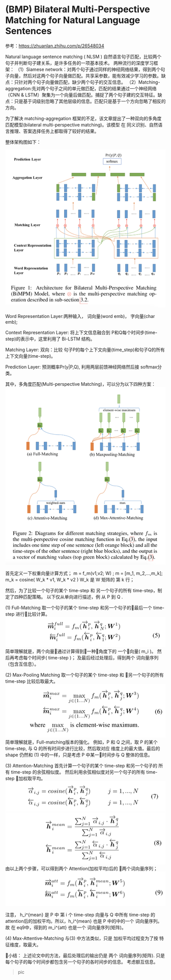#  (BMP)  Bilateral Multi-Perspective Matching for Natural Language Sentences

参考：https://zhuanlan.zhihu.com/p/26548034

Natural language sentence matching ( NLSM ) 自然语言句子匹配，比较两个句子并判断句子建关系，是许多任务的一项基本技术。
两种流行的深度学习框架：
（1）Siamese network：对两个句子通过同样的神经网络结果，得到两个句子向量，然后对这两个句子向量做匹配。共享采参数，能有效减少学习的参数。缺点：只针对两个句子向量做匹配，缺少两个句子的交互信息。
（2）Matching-aggregation:先对两个句子之间的单元做匹配，匹配的结果通过一个神经网络（CNN & LSTM）聚集为一个向量后做匹配。捕捉了两个句子建的交互特征。缺点：只是基于词级别忽略了其他层级的信息。匹配只是基于一个方向忽略了相反的方向。

为了解决 matching-aggregation 框架的不足，该文章提出了一种双向的多角度匹配模型(bilateral multi-perspective matching)。该模型 在 同义识别、自然语言推理、答案选择任务上都取得了较好的结果。

整体架构图如下：

![model structure][nlsm-structure]

Word Representation Layer:两种输入， 词向量(word emb)， 字向量(char emb);

Context Representation Layer: 将上下文信息融合到 P和Q每个时间步(time-step)的表示中，这里利用了 Bi-LSTM 结构。

Matching Layer:
双向：比较 句子P的每个上下文向量(time_step)和句子Q的所有上下文向量(time-step)。

Prediction Layer: 预测概率Pr(y|P,Q), 利用两层前馈神经网络然后接 softmax分类。

其中，多角度匹配(Multi-perspective Matching)，可以分为以下四种方案：
![Multi Perspective Matching][multi-perspective-matching]

首先定义一下权重向量计算方式；
m = f_m(v1,v2; W) ;  m = [m_1, m_2,...,m_k]; 
m_k = cosine( W_k * v1, W_k * v2 )    W_k 是 W 矩阵的 第 k 行；

然后，为了比较一个句子的某个 time-step 和 另一个句子的所有 time-step，制定了四种匹配策略。 以下仅从单向进行描述，例 从 P 到 Q .

(1) Full-Matching
取一个句子的某个 time-step 和另一个句子的最后一个 time-step 进行比较计算。
![Full Matching][Full-matching]
简单理解就是，两个向量通过计算得到一种角度下的 一个向量( m_i )。 然后再考虑每个时间步( time-step )； 及最后经过处理后，得到两个  词向量序列（包含互信息）。

(2) Max-Pooling Matching
取一个句子的某个 time-step 和 另一个句子的所有 time-step 比较后取最大。
![Max Pooling Matching][Max-Pooling-Matching]
简单理解就是，Full-matching版本的强化。 例如，P 和 Q 之间，取 P 的某个time-step, 与 Q 的所有时间步进行比较，然后取对应 维度上的最大值。最后的 shape 仍然和 (1) 中的一样，只是考虑 P 中某一时间步与 Q 整体的信息。

(3) Attention-Matching
首先计算一个句子的某个 time-step 和另一个句子的 所有 time-step 的余弦相似度。
然后利用余弦相似度对另一个句子的所有 time-step 加权取平均。
![atte-matching-1][atte-matching-1]
![atte-matching-2][atte-matching-2]
由以上两个步骤，可以得到两个 Attention(加权平均)后的 两个词向量序列；
![atte-matching-3][atte-matching-3]

注意， h_i^{mean} 是 P 中 第 i 个 time-step 向量与 Q 中所有 time-step 的attention后的加权平均。所以，h_i^{mean} 也是 P 中的中的一个 词向量序列。
故 在 eq9中，得到的 m_i^{att} 也是一个 词向量序列(矩阵)。

(4) Max-Attentive-Matching
与(3) 中方法类似，只是 加权平均过程变为了按 特征维度，取最大。

小结：
上述论文中的方法，最后处理后的输出仍是 两个 词向量序列(矩阵). 只是 每个句子的每个时间步都包含另一个句子的各时间步的信息。 考虑额互信息。



> pic

[nlsm-structure]:02-pic/nlsm-structure.png
[multi-perspective-matching]:02-pic/BIMPM--multi-perspective-matching.png
[Full-matching]:02-pic/BIMPM--Full-matching.png
[Max-Pooling-Matching]:02-pic/BIMPM--Max-Pooling-Matching.png
[atte-matching-1]:02-pic/BIMPM--atte-matching-1.png
[atte-matching-2]:02-pic/BIMPM--atte-matching-2.png
[atte-matching-3]:02-pic/BIMPM--attention-matching-3.png



